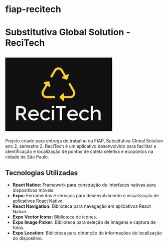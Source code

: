 # fiap-recitech

# Substitutiva Global Solution - ReciTech

## ![Logo](./img/logo.png)

Projeto criado para entrega de trabalho da FIAP, Substitutiva Global Solution ano 2, semestre 2. 
ReciTech é um aplicativo desenvolvido para facilitar a identificação e localização de pontos de coleta seletiva e ecopontos na cidade de São Paulo. 

## Tecnologias Utilizadas

- **React Native:** Framework para construção de interfaces nativas para dispositivos móveis.
- **Expo:** Ferramentas e serviços para desenvolvimento e visualização de aplicativos React Native.
- **React Navigation:** Biblioteca para navegação em aplicativos React Native.
- **Expo Vector Icons:** Biblioteca de ícones.
- **Expo Image Picker:** Biblioteca para seleção de imagens e captura de fotos.
- **Expo Location:** Biblioteca para obtenção de informações de localização do dispositivo.
